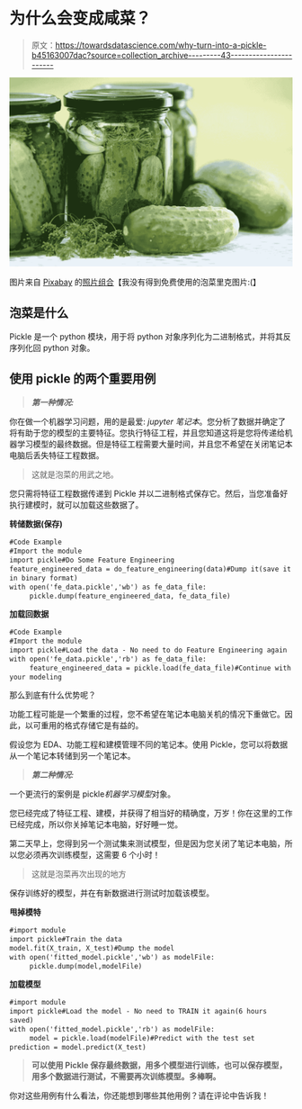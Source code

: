 # 为什么会变成咸菜？

> 原文：<https://towardsdatascience.com/why-turn-into-a-pickle-b45163007dac?source=collection_archive---------43----------------------->

![](img/925097f696df30a6a91631f0ca3f5964.png)

图片来自 [Pixabay](https://pixabay.com/) 的[照片组合](https://pixabay.com/users/photomix-company-1546875/)【我没有得到免费使用的泡菜里克图片:(】

## 泡菜是什么

Pickle 是一个 python 模块，用于将 python 对象序列化为二进制格式，并将其反序列化回 python 对象。

## 使用 pickle 的两个重要用例

> ***第一种情况:***

你在做一个机器学习问题，用的是最爱: *jupyter 笔记本*。您分析了数据并确定了将有助于您的模型的主要特征。您执行特征工程，并且您知道这将是您将传递给机器学习模型的最终数据。但是特征工程需要大量时间，并且您不希望在关闭笔记本电脑后丢失特征工程数据。

> 这就是泡菜的用武之地。

您只需将特征工程数据传递到 Pickle 并以二进制格式保存它。然后，当您准备好执行建模时，就可以加载这些数据了。

**转储数据(保存)**

```
#Code Example
#Import the module
import pickle#Do Some Feature Engineering
feature_engineered_data = do_feature_engineering(data)#Dump it(save it in binary format)
with open('fe_data.pickle','wb') as fe_data_file:
     pickle.dump(feature_engineered_data, fe_data_file)
```

**加载回数据**

```
#Code Example
#Import the module
import pickle#Load the data - No need to do Feature Engineering again
with open('fe_data.pickle','rb') as fe_data_file:
     feature_engineered_data = pickle.load(fe_data_file)#Continue with your modeling
```

那么到底有什么优势呢？

功能工程可能是一个繁重的过程，您不希望在笔记本电脑关机的情况下重做它。因此，以可重用的格式存储它是有益的。

假设您为 EDA、功能工程和建模管理不同的笔记本。使用 Pickle，您可以将数据从一个笔记本转储到另一个笔记本。

> ***第二种情况:***

一个更流行的案例是 pickle*机器学习模型*对象。

您已经完成了特征工程、建模，并获得了相当好的精确度，万岁！你在这里的工作已经完成，所以你关掉笔记本电脑，好好睡一觉。

第二天早上，您得到另一个测试集来测试模型，但是因为您关闭了笔记本电脑，所以您必须再次训练模型，这需要 6 个小时！

> 这就是泡菜再次出现的地方

保存训练好的模型，并在有新数据进行测试时加载该模型。

**甩掉模特**

```
#import module
import pickle#Train the data
model.fit(X_train, X_test)#Dump the model
with open('fitted_model.pickle','wb') as modelFile:
     pickle.dump(model,modelFile)
```

**加载模型**

```
#import module
import pickle#Load the model - No need to TRAIN it again(6 hours saved)
with open('fitted_model.pickle','rb') as modelFile:
     model = pickle.load(modelFile)#Predict with the test set
prediction = model.predict(X_test)
```

> **可以使用 Pickle 保存最终数据，用多个模型进行训练，也可以保存模型，用多个数据进行测试，不需要再次训练模型。多棒啊。**

你对这些用例有什么看法，你还能想到哪些其他用例？请在评论中告诉我！